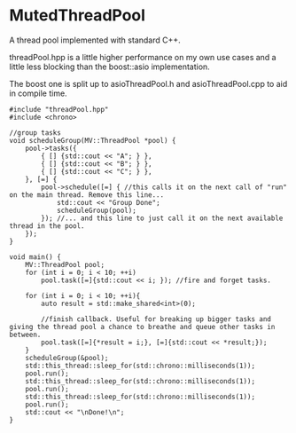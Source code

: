 # MutedThreadPool

A thread pool implemented with standard C++.

threadPool.hpp is a little higher performance on my own use cases and a little less blocking than the boost::asio implementation.

The boost one is split up to asioThreadPool.h and asioThreadPool.cpp to aid in compile time.

```
#include "threadPool.hpp"
#include <chrono>

//group tasks
void scheduleGroup(MV::ThreadPool *pool) {
	pool->tasks({
		{ [] {std::cout << "A"; } },
		{ [] {std::cout << "B"; } },
		{ [] {std::cout << "C"; } },
	}, [=] { 
		pool->schedule([=] { //this calls it on the next call of "run" on the main thread. Remove this line...
			std::cout << "Group Done"; 
			scheduleGroup(pool); 
		}); //... and this line to just call it on the next available thread in the pool.
	});
}

void main() {
	MV::ThreadPool pool;
	for (int i = 0; i < 10; ++i)
		pool.task([=]{std::cout << i; }); //fire and forget tasks.

	for (int i = 0; i < 10; ++i){
		auto result = std::make_shared<int>(0);

		//finish callback. Useful for breaking up bigger tasks and giving the thread pool a chance to breathe and queue other tasks in between.
		pool.task([=]{*result = i;}, [=]{std::cout << *result;});
	}
	scheduleGroup(&pool);
	std::this_thread::sleep_for(std::chrono::milliseconds(1));
	pool.run();
	std::this_thread::sleep_for(std::chrono::milliseconds(1));
	pool.run();
	std::this_thread::sleep_for(std::chrono::milliseconds(1));
	pool.run();
	std::cout << "\nDone!\n";
}
```
